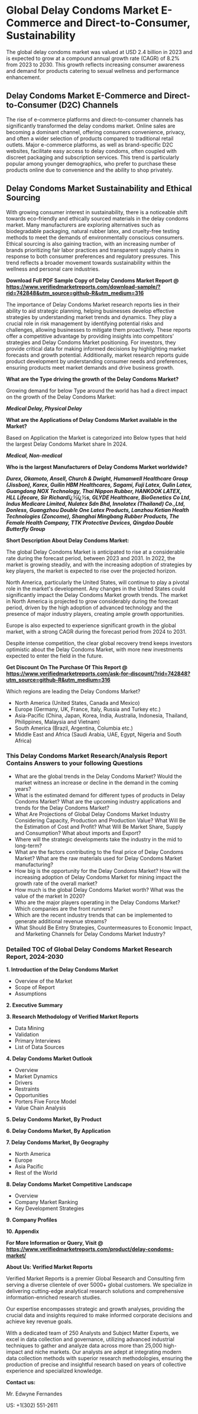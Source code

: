 <h1>Global Delay Condoms Market E-Commerce and Direct-to-Consumer, Sustainability</h1><p class=""><p>The global delay condoms market was valued at USD 2.4 billion in 2023 and is expected to grow at a compound annual growth rate (CAGR) of 8.2% from 2023 to 2030. This growth reflects increasing consumer awareness and demand for products catering to sexual wellness and performance enhancement.</p><h2>Delay Condoms Market E-Commerce and Direct-to-Consumer (D2C) Channels</h2><p>The rise of e-commerce platforms and direct-to-consumer channels has significantly transformed the delay condoms market. Online sales are becoming a dominant channel, offering consumers convenience, privacy, and often a wider selection of products compared to traditional retail outlets. Major e-commerce platforms, as well as brand-specific D2C websites, facilitate easy access to delay condoms, often coupled with discreet packaging and subscription services. This trend is particularly popular among younger demographics, who prefer to purchase these products online due to convenience and the ability to shop privately.</p><h2>Delay Condoms Market Sustainability and Ethical Sourcing</h2><p>With growing consumer interest in sustainability, there is a noticeable shift towards eco-friendly and ethically sourced materials in the delay condoms market. Many manufacturers are exploring alternatives such as biodegradable packaging, natural rubber latex, and cruelty-free testing methods to meet the demands of environmentally conscious consumers. Ethical sourcing is also gaining traction, with an increasing number of brands prioritizing fair labor practices and transparent supply chains in response to both consumer preferences and regulatory pressures. This trend reflects a broader movement towards sustainability within the wellness and personal care industries.</p></p><p class=""><strong>Download Full PDF Sample Copy of Delay Condoms Market Report @ <a href="https://www.verifiedmarketreports.com/download-sample/?rid=742848&utm_source=github-R&utm_medium=316" target="_blank">https://www.verifiedmarketreports.com/download-sample/?rid=742848&utm_source=github-R&utm_medium=316</a></strong></p><p>The importance of&nbsp;Delay Condoms Market research reports lies in their ability to aid strategic planning, helping businesses develop effective strategies by understanding market trends and dynamics. They play a crucial role in risk management by identifying potential risks and challenges, allowing businesses to mitigate them proactively. These reports offer a competitive advantage by providing insights into competitors' strategies and Delay Condoms Market positioning. For investors, they provide critical data for making informed decisions by highlighting market forecasts and growth potential. Additionally, market research reports guide product development by understanding consumer needs and preferences, ensuring products meet market demands and drive business growth.</p><p><strong>What are the&nbsp;Type driving the growth of the Delay Condoms Market?</strong></p><p id="" class="">Growing demand for below Type around the world has had a direct impact on the growth of the Delay Condoms Market:</p><p class=""><em><strong>Medical Delay, Physical Delay</strong></em></p><p class=""><strong>What are the&nbsp;Applications&nbsp;of Delay Condoms Market available in the Market?</strong></p><p id="" class="">Based on Application the Market is categorized into Below types that held the largest Delay Condoms Market share In 2024.</p><p class=""><em><strong>Medical, Non-medical</strong></em></p><p class=""><strong>Who is the largest Manufacturers of Delay Condoms Market worldwide?</strong></p><p><em><strong>Durex, Okamoto, Ansell, Church & Dwight, Humanwell Healthcare Group (Jissbon), Karex, Guilin HBM Healthcares, Sagami, Fuji Latex, Gulin Latex, Guangdong NOX Technology, Thai Nippon Rubber, HANKOOK LATEX, HLL Lifecare, Sir Richardï¿½ï¿½s, GLYDE Healthcare, BioGenetics Co Ltd, Indus Medicare Limited, Nulatex Sdn Bhd, Innolatex (Thailand) Co.,Ltd, Donless, Guangzhou Double One Latex Products, Lanzhou Ketian Health Technologies (Zoncome), Shanghai Mingbang Rubber Products, The Female Health Company, TTK Protective Devices, Qingdao Double Butterfly Group</strong></em></p><p id="" class=""><strong>Short Description About Delay Condoms Market:</strong></p><p>The global Delay Condoms Market is anticipated to rise at a considerable rate during the forecast period, between 2023 and 2031. In 2022, the market is growing steadily, and with the increasing adoption of strategies by key players, the market is expected to rise over the projected horizon.</p><p>North America, particularly the United States, will continue to play a pivotal role in the market's development. Any changes in the United States could significantly impact the Delay Condoms Market growth trends. The market in North America is projected to grow considerably during the forecast period, driven by the high adoption of advanced technology and the presence of major industry players, creating ample growth opportunities.</p><p>Europe is also expected to experience significant growth in the global market, with a strong CAGR during the forecast period from 2024 to 2031.</p><p>Despite intense competition, the clear global recovery trend keeps investors optimistic about the Delay Condoms Market, with more new investments expected to enter the field in the future.</p><p id="" class=""><strong>Get Discount On The Purchase Of This Report @ <a href="https://www.verifiedmarketreports.com/ask-for-discount/?rid=742848?utm_source=github-R&utm_medium=316" target="_blank">https://www.verifiedmarketreports.com/ask-for-discount/?rid=742848?utm_source=github-R&utm_medium=316</a></strong></p><p class="">Which regions are leading the Delay Condoms Market?</p><ul><li>North America (United States, Canada and Mexico)</li><li>Europe (Germany, UK, France, Italy, Russia and Turkey etc.)</li><li>Asia-Pacific (China, Japan, Korea, India, Australia, Indonesia, Thailand, Philippines, Malaysia and Vietnam)</li><li>South America (Brazil, Argentina, Columbia etc.)</li><li>Middle East and Africa (Saudi Arabia, UAE, Egypt, Nigeria and South Africa)</li></ul><h3 id="" class="">This Delay Condoms Market Research/Analysis Report Contains Answers to your following Questions</h3><ul><li>What are the global trends in the Delay Condoms Market? Would the market witness an increase or decline in the demand in the coming years?</li><li>What is the estimated demand for different types of products in Delay Condoms Market? What are the upcoming industry applications and trends for the Delay Condoms Market?</li><li>What Are Projections of Global Delay Condoms Market Industry Considering Capacity, Production and Production Value? What Will Be the Estimation of Cost and Profit? What Will Be Market Share, Supply and Consumption? What about imports and Export?</li><li>Where will the strategic developments take the industry in the mid to long-term?</li><li>What are the factors contributing to the final price of Delay Condoms Market? What are the raw materials used for Delay Condoms Market manufacturing?</li><li>How big is the opportunity for the Delay Condoms Market? How will the increasing adoption of Delay Condoms Market for mining impact the growth rate of the overall market?</li><li>How much is the global Delay Condoms Market worth? What was the value of the market In 2020?</li><li>Who are the major players operating in the Delay Condoms Market? Which companies are the front runners?</li><li>Which are the recent industry trends that can be implemented to generate additional revenue streams?</li><li>What Should Be Entry Strategies, Countermeasures to Economic Impact, and Marketing Channels for Delay Condoms Market Industry?</li></ul><h3 id="" class="">Detailed TOC of Global Delay Condoms Market Research Report, 2024-2030</h3><p id="" class=""><strong>1. Introduction of the Delay Condoms Market</strong></p><ul><li>Overview of the Market</li><li>Scope of Report</li><li>Assumptions</li></ul><p id="" class=""><strong>2. Executive Summary</strong></p><p id="" class=""><strong>3. Research Methodology of Verified Market Reports</strong></p><ul><li>Data Mining</li><li>Validation</li><li>Primary Interviews</li><li>List of Data Sources</li></ul><p id="" class=""><strong>4. Delay Condoms Market Outlook</strong></p><ul><li>Overview</li><li>Market Dynamics</li><li>Drivers</li><li>Restraints</li><li>Opportunities</li><li>Porters Five Force Model</li><li>Value Chain Analysis</li></ul><p id="" class=""><strong>5. Delay Condoms Market, By Product</strong></p><p id="" class=""><strong>6. Delay Condoms Market, By Application</strong></p><p id="" class=""><strong>7. Delay Condoms Market, By Geography</strong></p><ul><li>North America</li><li>Europe</li><li>Asia Pacific</li><li>Rest of the World</li></ul><p id="" class=""><strong>8. Delay Condoms Market Competitive Landscape</strong></p><ul><li>Overview</li><li>Company Market Ranking</li><li>Key Development Strategies</li></ul><p id="" class=""><strong>9. Company Profiles</strong></p><p id="" class=""><strong>10. Appendix</strong></p><p id="" class=""><strong>For More Information or Query, Visit @ <a href="https://www.verifiedmarketreports.com/product/delay-condoms-market/" target="_blank">https://www.verifiedmarketreports.com/product/delay-condoms-market/</a></strong></p><p id="" class=""><strong>About Us: Verified Market Reports</strong></p><p id="" class="">Verified Market Reports is a premier Global Research and Consulting firm serving a diverse clientele of over 5000+ global customers. We specialize in delivering cutting-edge analytical research solutions and comprehensive information-enriched research studies.</p><p id="" class="">Our expertise encompasses strategic and growth analyses, providing the crucial data and insights required to make informed corporate decisions and achieve key revenue goals.</p><p id="" class="">With a dedicated team of 250 Analysts and Subject Matter Experts, we excel in data collection and governance, utilizing advanced industrial techniques to gather and analyze data across more than 25,000 high-impact and niche markets. Our analysts are adept at integrating modern data collection methods with superior research methodologies, ensuring the production of precise and insightful research based on years of collective experience and specialized knowledge.</p><p id="" class=""><strong>Contact us:</strong></p><p id="" class="">Mr. Edwyne Fernandes</p><p id="" class="">US: +1(302) 551-2611</p>